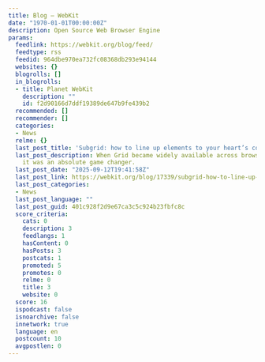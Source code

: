 ```yaml
---
title: Blog – WebKit
date: "1970-01-01T00:00:00Z"
description: Open Source Web Browser Engine
params:
  feedlink: https://webkit.org/blog/feed/
  feedtype: rss
  feedid: 964dbe970ea732fc08368db293e94144
  websites: {}
  blogrolls: []
  in_blogrolls:
  - title: Planet WebKit
    description: ""
    id: f2d90166d7ddf19389de647b9fe439b2
  recommended: []
  recommender: []
  categories:
  - News
  relme: {}
  last_post_title: 'Subgrid: how to line up elements to your heart’s content'
  last_post_description: When Grid became widely available across browsers in 2017,
    it was an absolute game changer.
  last_post_date: "2025-09-12T19:41:58Z"
  last_post_link: https://webkit.org/blog/17339/subgrid-how-to-line-up-elements-to-your-hearts-content/
  last_post_categories:
  - News
  last_post_language: ""
  last_post_guid: 401c928f2d9e67ca3c5c924b23fbfc8c
  score_criteria:
    cats: 0
    description: 3
    feedlangs: 1
    hasContent: 0
    hasPosts: 3
    postcats: 1
    promoted: 5
    promotes: 0
    relme: 0
    title: 3
    website: 0
  score: 16
  ispodcast: false
  isnoarchive: false
  innetwork: true
  language: en
  postcount: 10
  avgpostlen: 0
---
```

